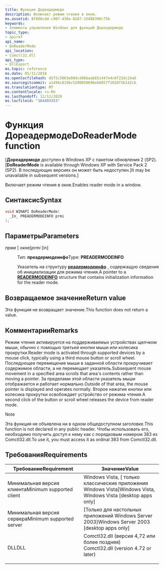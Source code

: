 ```yaml
---
title: Функция Дореадермоде
description: Включает режим чтения в окне.
ms.assetid: 8f898cdd-c907-430a-8287-15d88390c756
keywords:
- Элементы управления Windows для функций Дореадермоде
topic_type:
- apiref
api_name:
- DoReaderMode
api_location:
- Comctl32.dll
api_type:
- DllExport
ms.topic: reference
ms.date: 05/31/2018
ms.openlocfilehash: d5f5c5863e804cd4bbaab651447e4c6f22dc24a6
ms.sourcegitcommit: a1494c819bc5200050696e66057f1020f5b142cb
ms.translationtype: MT
ms.contentlocale: ru-RU
ms.lasthandoff: 12/12/2020
ms.locfileid: "104493353"
---
```

# <a name="doreadermode-function"></a><span data-ttu-id="ce49c-104">Функция Дореадермоде</span><span class="sxs-lookup"><span data-stu-id="ce49c-104">DoReaderMode function</span></span>

<span data-ttu-id="ce49c-105">\[**Дореадермоде** доступен в Windows XP с пакетом обновления 2 (SP2).</span><span class="sxs-lookup"><span data-stu-id="ce49c-105">\[**DoReaderMode** is available through Windows XP with Service Pack 2 (SP2).</span></span> <span data-ttu-id="ce49c-106">В последующих версиях он может быть недоступен.\]</span><span class="sxs-lookup"><span data-stu-id="ce49c-106">It may be unavailable in subsequent versions.\]</span></span>

<span data-ttu-id="ce49c-107">Включает режим чтения в окне.</span><span class="sxs-lookup"><span data-stu-id="ce49c-107">Enables reader mode in a window.</span></span>

## <a name="syntax"></a><span data-ttu-id="ce49c-108">Синтаксис</span><span class="sxs-lookup"><span data-stu-id="ce49c-108">Syntax</span></span>


```C++
void WINAPI DoReaderMode(
  _In_ PREADERMODEINFO prmi
);
```



## <a name="parameters"></a><span data-ttu-id="ce49c-109">Параметры</span><span class="sxs-lookup"><span data-stu-id="ce49c-109">Parameters</span></span>

<dl> <dt>

<span data-ttu-id="ce49c-110">*прми* \[ окне\]</span><span class="sxs-lookup"><span data-stu-id="ce49c-110">*prmi* \[in\]</span></span>
</dt> <dd>

<span data-ttu-id="ce49c-111">Тип: **преадермодеинфо**</span><span class="sxs-lookup"><span data-stu-id="ce49c-111">Type: **PREADERMODEINFO**</span></span>

<span data-ttu-id="ce49c-112">Указатель на структуру [**реадермодеинфо**](readermodeinfo.md) , содержащую сведения об инициализации для режима чтения.</span><span class="sxs-lookup"><span data-stu-id="ce49c-112">A pointer to a [**READERMODEINFO**](readermodeinfo.md) structure that contains initialization information for the reader mode.</span></span>

</dd> </dl>

## <a name="return-value"></a><span data-ttu-id="ce49c-113">Возвращаемое значение</span><span class="sxs-lookup"><span data-stu-id="ce49c-113">Return value</span></span>

<span data-ttu-id="ce49c-114">Эта функция не возвращает значение.</span><span class="sxs-lookup"><span data-stu-id="ce49c-114">This function does not return a value.</span></span>

## <a name="remarks"></a><span data-ttu-id="ce49c-115">Комментарии</span><span class="sxs-lookup"><span data-stu-id="ce49c-115">Remarks</span></span>

<span data-ttu-id="ce49c-116">Режим чтения активируется на поддерживаемых устройствах щелчком мыши, обычно с помощью третьей кнопки мыши или колесика прокрутки.</span><span class="sxs-lookup"><span data-stu-id="ce49c-116">Reader mode is activated through supported devices by a mouse click, typically using a third mouse button or scroll wheel.</span></span> <span data-ttu-id="ce49c-117">Последующее перемещение мыши в заданной области прокручивает содержимое области, а не перемещает указатель.</span><span class="sxs-lookup"><span data-stu-id="ce49c-117">Subsequent mouse movement in a specified area scrolls that area's contents rather than moving a pointer.</span></span> <span data-ttu-id="ce49c-118">За пределами этой области указатель мыши отображается и работает нормально.</span><span class="sxs-lookup"><span data-stu-id="ce49c-118">Outside of that area, the mouse pointer is displayed and operates normally.</span></span> <span data-ttu-id="ce49c-119">Второе нажатие кнопки или колесика прокрутки освобождает устройство от режима чтения.</span><span class="sxs-lookup"><span data-stu-id="ce49c-119">A second click of the button or scroll wheel releases the device from reader mode.</span></span>

> [!Note]  
> <span data-ttu-id="ce49c-120">Эта функция не объявлена ни в одном общедоступном заголовке.</span><span class="sxs-lookup"><span data-stu-id="ce49c-120">This function is not declared in any public header.</span></span> <span data-ttu-id="ce49c-121">Чтобы использовать его, необходимо получить доступ к нему как с порядковым номером 383 из Comctl32.dll.</span><span class="sxs-lookup"><span data-stu-id="ce49c-121">To use it, you must access it as ordinal 383 from Comctl32.dll.</span></span>

 

## <a name="requirements"></a><span data-ttu-id="ce49c-122">Требования</span><span class="sxs-lookup"><span data-stu-id="ce49c-122">Requirements</span></span>



| <span data-ttu-id="ce49c-123">Требование</span><span class="sxs-lookup"><span data-stu-id="ce49c-123">Requirement</span></span> | <span data-ttu-id="ce49c-124">Значение</span><span class="sxs-lookup"><span data-stu-id="ce49c-124">Value</span></span> |
|-------------------------------------|-----------------------------------------------------------------------------------------------------------------|
| <span data-ttu-id="ce49c-125">Минимальная версия клиента</span><span class="sxs-lookup"><span data-stu-id="ce49c-125">Minimum supported client</span></span><br/> | <span data-ttu-id="ce49c-126">Windows Vista, \[ только классические приложения Windows Vista\]</span><span class="sxs-lookup"><span data-stu-id="ce49c-126">Windows Vista, Windows Vista \[desktop apps only\]</span></span><br/>                                                   |
| <span data-ttu-id="ce49c-127">Минимальная версия сервера</span><span class="sxs-lookup"><span data-stu-id="ce49c-127">Minimum supported server</span></span><br/> | <span data-ttu-id="ce49c-128">\[Только для настольных приложений Windows Server 2003\]</span><span class="sxs-lookup"><span data-stu-id="ce49c-128">Windows Server 2003 \[desktop apps only\]</span></span><br/>                                                            |
| <span data-ttu-id="ce49c-129">DLL</span><span class="sxs-lookup"><span data-stu-id="ce49c-129">DLL</span></span><br/>                      | <dl> <span data-ttu-id="ce49c-130"><dt>Comctl32.dll (версия 4,72 или более поздняя)</dt></span><span class="sxs-lookup"><span data-stu-id="ce49c-130"><dt>Comctl32.dll (version 4.72 or later)</dt></span></span> </dl> |



 

 





